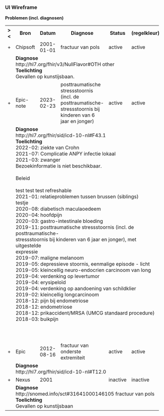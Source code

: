 ### UI Wireframe
<b>Problemen (incl. diagnosen)</b>
<table class="grid">
<tbody>
<tr><th>&gt;&lt;</th>
<th>Bron</th>
<th>Datum</th>
<th>Diagnose</th>
<th>Status</th>
<th>(regelkleur)</th>
</tr>
<tr><td>+</td>
<td>Chipsoft</td>
<td>2001-01-01</td>
<td>fractuur van pols</td>
<td>active</td>
<td>active</td>
</tr><tr><td></td><td colspan=5>
<b>Diagnose</b><br/>http://hl7.org/fhir/v3/NullFlavor#OTH other<br/>
<b>Toelichting</b><br/>Gevallen op kunstijsbaan.<br/>
</td></tr>
<tr><td>+</td>
<td>Epic-note</td>
<td>2023-02-23</td>
<td>posttraumatische stressstoornis (incl. de posttraumatische-stressstoornis bij kinderen van 6 jaar en jonger)</td>
<td>active</td>
<td>active</td>
</tr><tr><td></td><td colspan=5>
<b>Diagnose</b><br/>http://hl7.org/fhir/sid/icd-10-nl#F43.1 <br/>
<b>Toelichting</b><br/>2022-02: ziekte van Crohn<br/>2021-07: Complicatie ANPY infectie lokaal<br/>2021-03: zwanger<br/>  Bezoekinformatie is niet beschikbaar. <br/>  <br/>  Beleid <br/>  <br/>  test test test refreshable<br/>2021-01: relatieproblemen tussen brussen (siblings)<br/>  testje<br/>2020-08: diabetisch maculaoedeem<br/>2020-04: hoofdpijn<br/>2020-03: gastro-intestinale bloeding<br/>2019-11: posttraumatische stressstoornis (incl. de posttraumatische-<br/>stressstoornis bij kinderen van 6 jaar en jonger), met uitgestelde <br/>expressie<br/>2019-07: maligne melanoom<br/>2019-05: depressieve stoornis, eenmalige episode - licht<br/>2019-05: kleincellig neuro-endocrien carcinoom van long<br/>2019-04: verdenking op levertumor<br/>2019-04: erysipeloïd<br/>2019-04: verdenking op aandoening van schildklier<br/>2019-02: kleincellig longcarcinoom<br/>2018-12: pijn bij endometriose<br/>2018-12: endometriose<br/>2018-12: prikaccident/MRSA (UMCG standaard procedure)<br/>2018-03: buikpijn<br/><br/><br/><br/>
</td></tr>
<tr><td>+</td>
<td>Epic</td>
<td>2012-08-16</td>
<td>fractuur van onderste extremiteit</td>
<td>active</td>
<td>active</td>
</tr><tr><td></td><td colspan=5>
<b>Diagnose</b><br/>http://hl7.org/fhir/sid/icd-10-nl#T12.0 <br/>
</td></tr>
<tr><td>+</td>
<td>Nexus</td>
<td>2001</td>
<td></td>
<td>inactive</td>
<td>inactive</td>
</tr><tr><td></td><td colspan=5>
<b>Diagnose</b><br/>http://snomed.info/sct#31641000146105 fractuur van pols<br/>
<b>Toelichting</b><br/>Gevallen op kunstijsbaan<br/>
</td></tr>
</tbody>
</table>